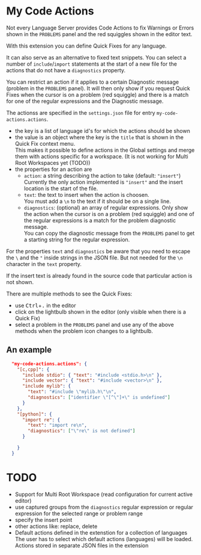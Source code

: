 # My Code Actions

Not every Language Server provides Code Actions to fix Warnings or Errors shown in the `PROBLEMS` panel and the red squiggles shown in the editor text.

With this extension you can define Quick Fixes for any language.

It can also serve as an alternative to fixed text snippets. You can select a number of `include`/`import` statements at the start of a new file for the actions that do not have a `diagnostics` property.

You can restrict an action if it applies to a certain Diagnostic message (problem in the `PROBLEMS` panel). It will then only show if you request Quick Fixes when the cursor is on a problem (red squiggle) and there is a match for one of the regular expressions and the Diagnostic message.

The actionss are specified in the `settings.json` file for entry `my-code-actions.actions`.

* the key is a list of language id's for which the actions should be shown
* the value is an object where the key is the `title` that is shown in the Quick Fix context menu.<br/>This makes it possible to define actions in the Global settings and merge them with actions specific for a workspace. (It is not working for Multi Root Workspaces yet (TODO))
* the properties for an action are
    * `action`: a string describing the action to take (default: `"insert"`)<br/>Currently the only action implemented is `"insert"` and the insert location is the start of the file.
    * `text`: the text to insert when the action is choosen.<br/>You must add a `\n` to the text if it should be on a single line.
    * `diagnostics`: (optional) an array of regular expressions. Only show the action when the cursor is on a problem (red squiggle) and one of the regular expressions is a match for the problem diagnostic message.<br/>You can copy the diagnostic message from the `PROBLEMS` panel to get a starting string for the regular expression.

For the properties `text` and `diagnostics` be aware that you need to escape the `\` and the `"` inside strings in the JSON file. But not needed for the `\n` character in the `text` property.

If the insert text is already found in the source code that particular action is not shown.

There are multiple methods to see the Quick Fixes:

* use <kbd>Ctrl</kbd>+<kbd>.</kbd> in the editor
* click on the lightbulb shown in the editor (only visible when there is a Quick Fix)
* select a problem in the `PROBLEMS` panel and use any of the above methods when the problem icon changes to a lightbulb.

## An example

```json
  "my-code-actions.actions": {
    "[c,cpp]": {
      "include stdio": { "text": "#include <stdio.h>\n" },
      "include vector": { "text": "#include <vector>\n" },
      "include mylib": {
        "text": "#include \"mylib.h\"\n",
        "diagnostics": ["identifier \"[^\"]+\" is undefined"]
      }
    },
    "[python]": {
      "import re": {
        "text": "import re\n",
        "diagnostics": ["\"re\" is not defined"]
      }
      
    }
  }
```

# TODO

* Support for Multi Root Workspace (read configuration for current active editor)
* use captured groups from the `diagnostics` regular expression or regular expression for the selected range or problem range
* specify the insert point
* other actions like: replace, delete
* Default actions defined in the extenstion for a collection of languages<br/>The user has to select which default actions (languages) will be loaded. Actions stored in separate JSON files in the extension

